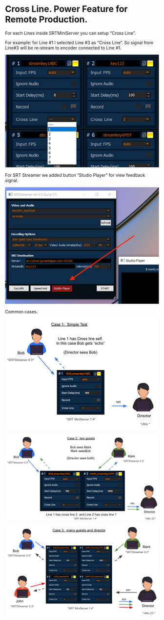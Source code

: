 **Cross Line. Power Feature for Remote Production.**
==

For each Lines inside SRTMiniServer you can setup “Cross Line”. 

For example: for Line #1 I selected Line #3 as “Cross Line”. So signal from Line#3 will be re-stream to encoder connected to Line #1.

![](z1.png)

For SRT Streamer we added button “Studio Player” for view feedback signal.

![](z2.png)

Common cases.

![](z3.png)

![](z4.png)

![](z5.png)
